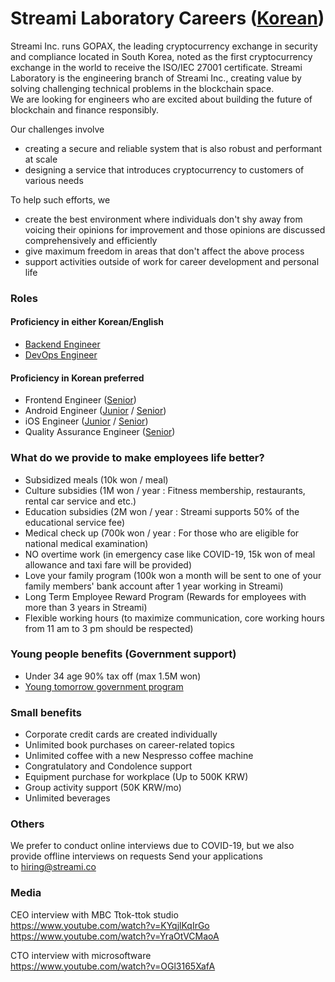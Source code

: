 # Streami Laboratory Careers ([Korean](README.md))
Streami Inc. runs GOPAX, the leading cryptocurrency exchange in security and compliance located in South Korea, noted as the first cryptocurrency exchange in the world to receive the ISO/IEC 27001 certificate.
Streami Laboratory is the engineering branch of Streami Inc., creating value by solving challenging technical problems in the blockchain space. \
We are looking for engineers who are excited about building the future of blockchain and finance responsibly.

Our challenges involve
 - creating a secure and reliable system that is also robust and performant at scale
 - designing a service that introduces cryptocurrency to customers of various needs

To help such efforts, we
 - create the best environment where individuals don't shy away from voicing their opinions for improvement and those opinions are discussed comprehensively and efficiently
 - give maximum freedom in areas that don't affect the above process
 - support activities outside of work for career development and personal life


### Roles
#### Proficiency in either Korean/English
- [Backend Engineer](Backend_Engineer_eng.md)
- [DevOps Engineer](DevOps_Engineer_eng.md)

#### Proficiency in Korean preferred
- Frontend Engineer ([Senior](Frontend_Engineer_Senior.md))
- Android Engineer ([Junior](iOS_Engineer.md) / [Senior](Android_Engineer_Senior.md))
- iOS Engineer ([Junior](iOS_Engineer.md) / [Senior](iOS_Engineer_Senior.md))
- Quality Assurance Engineer ([Senior](Quality_Assurance_Engineer.md))


### What do we provide to make employees life better?
- Subsidized meals (10k won / meal)
- Culture subsidies (1M won /  year : Fitness membership, restaurants, rental car service and etc.)
- Education subsidies (2M won / year : Streami supports 50% of the educational service fee)
- Medical check up (700k won / year : For those who are eligible for national medical examination)
- NO overtime work (in emergency case like COVID-19, 15k won of meal allowance and taxi fare will be provided)
- Love your family program (100k won a month will be sent to one of your family members' bank account after 1 year working in Streami)
- Long Term Employee Reward Program (Rewards for employees with more than 3 years in Streami)
- Flexible working hours (to maximize communication, core working hours from 11 am to 3 pm should be respected)


### Young people benefits (Government support)
- Under 34 age 90% tax off (max 1.5M won)
- [Young tomorrow government program](https://www.work.go.kr/youngtomorrow)


### Small benefits
- Corporate credit cards are created individually
- Unlimited book purchases on career-related topics
- Unlimited coffee with a new Nespresso coffee machine
- Congratulatory and Condolence support
- Equipment purchase for workplace (Up to 500K KRW)
- Group activity support (50K KRW/mo)
- Unlimited beverages

### Others
We prefer to conduct online interviews due to COVID-19, but we also provide offline interviews on requests
Send your applications to hiring@streami.co

### Media
CEO interview with MBC Ttok-ttok studio   
https://www.youtube.com/watch?v=KYqjlKqIrGo   
https://www.youtube.com/watch?v=YraOtVCMaoA   

CTO interview with microsoftware   
https://www.youtube.com/watch?v=OGl3165XafA   


